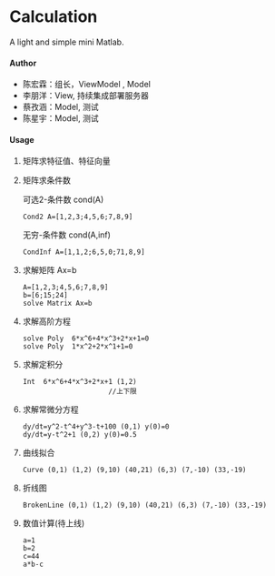 # Calculation

A light and simple mini Matlab.

#### Author

* 陈宏霖：组长，ViewModel , Model
* 李朋洋：View, 持续集成部署服务器
* 蔡孜涵：Model, 测试
* 陈星宇：Model, 测试

#### Usage

1. 矩阵求特征值、特征向量   

2. 矩阵求条件数    

   可选2-条件数 cond(A)  

   ~~~ 
   Cond2 A=[1,2,3;4,5,6;7,8,9]
   ~~~

   无穷-条件数 cond(A,inf)

   ~~~
   CondInf A=[1,1,2;6,5,0;71,8,9]
   ~~~

3. 求解矩阵 Ax=b  

   ~~~
   A=[1,2,3;4,5,6;7,8,9]
   b=[6;15;24]
   solve Matrix Ax=b
   ~~~

4. 求解高阶方程  

   ~~~
   solve Poly  6*x^6+4*x^3+2*x+1=0
   solve Poly  1*x^2+2*x^1+1=0
   ~~~

5. 求解定积分  

   ~~~
   Int  6*x^6+4*x^3+2*x+1 (1,2)		
                        //上下限
   ~~~

6. 求解常微分方程  

   ```
   dy/dt=y^2-t^4+y^3-t+100 (0,1) y(0)=0
   dy/dt=y-t^2+1 (0,2) y(0)=0.5
   ```

7. 曲线拟合 

   ~~~
   Curve (0,1) (1,2) (9,10) (40,21) (6,3) (7,-10) (33,-19)
   ~~~

8. 折线图

   ~~~
   BrokenLine (0,1) (1,2) (9,10) (40,21) (6,3) (7,-10) (33,-19)
   ~~~

9. 数值计算(待上线)

   ~~~
   a=1
   b=2
   c=44
   a*b-c
   ~~~

   ​